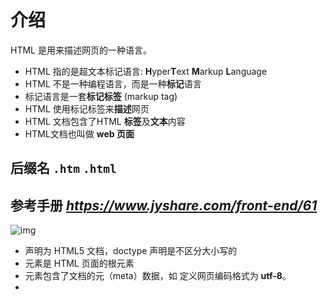 # 介绍

HTML 是用来描述网页的一种语言。

- HTML 指的是超文本标记语言: **H**yper**T**ext **M**arkup **L**anguage
- HTML 不是一种编程语言，而是一种**标记**语言
- 标记语言是一套**标记标签** (markup tag)
- HTML 使用标记标签来**描述**网页
- HTML 文档包含了HTML **标签**及**文本**内容
- HTML文档也叫做 **web 页面**

## 后缀名   `.htm` `.html`

## 参考手册  *https://www.jyshare.com/front-end/61*

![img](https://www.runoob.com/wp-content/uploads/2013/06/02A7DD95-22B4-4FB9-B994-DDB5393F7F03.jpg)

- **<!DOCTYPE html>** 声明为 HTML5 文档，doctype 声明是不区分大小写的
- **<html>** 元素是 HTML 页面的根元素
- **<head>** 元素包含了文档的元（meta）数据，如 **<meta charset="utf-8">** 定义网页编码格式为 **utf-8**。
- **<title>** 元素描述了文档的标题
- **<body>** 元素包含了可见的页面内容
- **<h1>** 元素定义一个大标题
- **<p>** 元素定义一个段落
-  <body> 区域 (白色部分) 才会在浏览器中显示。
- 中文：在头部将字符声明为 UTF-8 或 GBK。

## 标签

HTML 标记标签通常被称为 HTML 标签 (HTML tag)。

- HTML 标签是由*尖括号*包围的关键词，比如 <html>
- HTML 标签通常是*成对出现*的，比如 <b> 和 </b>
- 标签对中的第一个标签是*开始标签*，第二个标签是*结束标签*
- 开始和结束标签也被称为*开放标签*和*闭合标签*

## 元素

"HTML 标签" 和 "HTML 元素" 通常都是描述同样的意思.

但是严格来讲, 一个 HTML 元素包含了开始标签与结束标签

## 文件

/打开

.当前

..上一级

# 基础

## 标题

HTML 标题（Heading）是通过<h1> - <h6> 标签来定义的。六级别

```markdown
<h1> 定义最大的标题。 <h6> 定义最小的标题。
```

h1使用一次，其他没限制

```html
<h1>这是一个标题</h1>
<h2>这是一个标题</h2>
<h3>这是一个标题</h3>
```

## 水平线

```
<hr> 标签在 HTML 页面中创建水平线。
```

## 注释

```
<!-- 这是一个注释 -->
```

## 段落

HTML 段落是通过标签 <p> 来定义的。

```html
<p>这是一个段落。</p>
```

### 换行

希望在不产生一个新段落的情况下进行换行（新行），请使用 **<br>** 标签

## 链接

HTML 链接是通过标签 <a> 来定义的。

到网站，到文件

```html
<a href="https://www.runoob.com">这是一个链接</a>
```

- `href`：指定链接目标的URL，这是链接的最重要属性。可以是另一个网页的URL、文件的URL或其他资源的URL。写“#”空链接
- `target`（可选）：指定链接如何在浏览器中打开。常见的值包括 `_blank`（在新标签或窗口中打开链接）和 `_self`（在当前标签或窗口中打开链接）。
- `title`（可选）：提供链接的额外信息，通常在鼠标悬停在链接上时显示为工具提示。
- `rel`（可选）：指定与链接目标的关系，如 nofollow、noopener 等。

## 图像

HTML 图像是通过标签 <img> 来定义的.

```html
<img src="url" alt="some_text">
```

要在页面上显示图像，你需要使用源属性（src）。src 指 "source"。源属性的值是图像的 URL 地址。URL 指存储图像的位置

alt 属性用来为图像定义一串预备的可替换的文本

title提示文本，悬停鼠标显示

height（高度） 与 width（宽度）属性用于设置图像的高度与宽度。



## 元素



| 开始标签 *             | 元素内容     | 结束标签 * |
| :--------------------- | :----------- | :--------- |
| <p>                    | 这是一个段落 | </p>       |
| <a href="default.htm"> | 这是一个链接 | </a>       |
| <br>                   | 换行         |            |

开始标签常被称为**起始标签（opening tag）**，结束标签常称为**闭合标签（closing tag）**

### 元素语法

- HTML 元素以**开始标签**起始
- HTML 元素以**结束标签**终止
- **元素的内容**是开始标签与结束标签之间的内容
- 某些 HTML 元素具有**空内容（empty content）**
- 空元素**在开始标签中进行关闭**（以开始标签的结束而结束）
- 大多数 HTML 元素可拥有**属性**

## 嵌套

大多数 HTML 元素可以嵌套（HTML 元素可以包含其他 HTML 元素）。

HTML 文档由相互嵌套的 HTML 元素构成。

**HTML 标签对大小写不敏感**

## 属性

- HTML 元素可以设置**属性**，空格隔开
- 属性可以在元素中添加**附加信息**
- 属性一般描述于**开始标签**
- 属性总是以名称/值对的形式出现，**比如：name="value"**。
- 属性值应该始终被包括在引号内。双引号是最常用的，不过使用单引号也没有问题。

## 文本格式化

常用strong  em  ins  del

| 标签名 | strong | em     | ins    | del    | b    | i    | u      | s      |
| ------ | ------ | ------ | ------ | ------ | ---- | ---- | ------ | ------ |
| 效果   | 加粗   | *倾斜* | 下划线 | 删除线 | 加粗 | 倾斜 | 下划线 | 删除线 |



#  <head>头部

<head> 元素包含了所有的头部标签元素。在 <head>元素中你可以插入脚本（scripts）, 样式文件（CSS），及各种meta信息。

可以添加在头部区域的元素标签为: <title>, <style>, <meta>, <link>, <script>, <noscript> 和 <base>。

## **<title>** 

<title> 标签定义了不同文档的标题。

<title> 在 HTML/XHTML 文档中是必需的。

- 定义了浏览器工具栏的标题
- 当网页添加到收藏夹时，显示在收藏夹中的标题
- 显示在搜索引擎结果页面的标题

##  <base> 

<base> 标签描述了基本的链接地址/链接目标，该标签作为HTML文档中所有的链接标签的默认链接

## <link> 

<link> 标签定义了文档与外部资源之间的关系。

<link> 标签通常用于链接到样式表:

##  <style> 

<style> 标签定义了HTML文档的样式文件引用地址.

在<style> 元素中你也可以直接添加样式来渲染 HTML 文档

## <meta> 

meta标签描述了一些基本的元数据。

<meta> 标签提供了元数据.元数据也不显示在页面上，但会被浏览器解析。

META 元素通常用于指定网页的描述，关键词，文件的最后修改时间，作者，和其他元数据。

元数据可以使用于浏览器（如何显示内容或重新加载页面），搜索引擎（关键词），或其他Web服务。

<meta> 一般放置于 <head> 区域

## <script> 

<script>标签用于加载脚本文件

# 样式- CSS

CSS 可以通过以下方式添加到HTML中:

- 内联样式- 在HTML元素中使用"style" **属性**
- 内部样式表 -在HTML文档头部 <head> 区域使用<style> **元素** 来包含CSS
- 外部引用 - 使用外部 CSS **文件**

## 内联样式

当特殊的样式需要应用到个别元素时，就可以使用内联样式。

```
<p style="color:blue;margin-left:20px;">这是一个段落。</p>
```

使用font-family（字体），color（颜色），和font-size（字体大小）属性来定义字体的样式:

使用 text-align（文字对齐）属性指定文本的水平与垂直对齐方式

## 内部样式表

当单个文件需要特别样式时，就可以使用内部样式表。你可以在<head> 部分通过 <style>标签定义内部样式表:

```
<head>
<style type="text/css">
body {background-color:yellow;}
p {color:blue;}
</style>
</head>
```



------

## 外部样式表

当样式需要被应用到很多页面的时候，外部样式表将是理想的选择。使用外部样式表，你就可以通过更改一个文件来改变整个站点的外观。

```
<head>
<link rel="stylesheet" type="text/css" href="mystyle.css">
</head>
```

# 表格

HTML 表格由 **<table>** 标签来定义。

HTML 表格是一种用于展示结构化数据的标记语言元素。

每个表格均有若干行（由 **<tr>** 标签定义），每行被分割为若干单元格（由 **<td>** 标签定义），表格可以包含标题行（**<th>**）用于定义列的标题。

- **tr**：tr 是 table row 的缩写，表示表格的一行。
- **td**：td 是 table data 的缩写，表示表格的数据单元格。
- **th**：th 是 table header的缩写，表示表格的表头单元格。

HTML 表格生成器：*https://www.jyshare.com/front-end/7688/*。

- **<thead > 用于定义表格的标题部分:** 在 <thead > 中，使用 <th > 元素定义列的标题，以上实例中列标题分别为"列标题1"，"列标题2"和"列标题3"。
- **<tbody > 用于定义表格的主体部分:** 在 <tbody > 中，使用 <tr > 元素定义行，并在每行中使用 <td > 元素定义单元格数据，以上实例中有两行数据，每行包含三个单元格。

## 表格和边框属性

border="1"

可以靠内容撑开

## 表头

表格的表头使用 <th> 标签进行定义。

| 标签名 | 含义 | 特殊说明 |
| :----- | ---- | -------- |
| thead  | 头部 |          |
| tbody  | 主体 |          |
| tfoot  | 底部 | 汇总     |

## 合并单元格

保留最左 colspan最上rowspan

### 跨行合并

### 跨列合并

## 表单

### input

```html
<input type="">
```

| type属性值 | 说明                 |
| ---------- | -------------------- |
| text       | 文本框，输入单行文本 |
| password   | 密码框               |
| radio      | 单选框               |
| checkbox   | 多选框               |
| file       | 上传文件多个multiple |

### 占位文本

placeholder

### radio

| 属性名  | 作用     | 特殊说明 |
| ------- | -------- | -------- |
| name    | 控件名称 | 单选     |
| checked | 默认选中 | 可简写   |

### checkbox



# 列表

HTML 支持有序、无序和定义列表

## 无序列表

无序列表是一个项目的列表，此列项目使用粗体圆点（典型的小黑圆圈）进行标记。

无序列表使用 <ul> 标签<li>

```
<ul>只能包含<li>
<li>可以放其他东西
```



## 有序列表

同样，有序列表也是一列项目，列表项目使用数字进行标记。 有序列表始于 <ol> 标签。每个列表项始于 <li> 标签。

列表项使用数字来标记。

## 自定义列表

自定义列表不仅仅是一列项目，而是项目及其注释的组合。

自定义列表以 <dl> 标签开始。每个自定义列表项以 <dt> 开始。每个自定义列表项的定义以 <dd> 开始-详情。

# 区块

HTML 可以通过 <div> 和 <span>将元素组合起来。

## 区块元素

大多数 HTML 元素被定义为**块级元素**或**内联元素**。

块级元素在浏览器显示时，通常会以新行来开始（和结束）

## 内联元素

内联元素在显示时通常不会以新行开始。

实例: <b>, <td>, <a>, <img>

## <div> 

HTML <div> 元素是块级元素，它可用于组合其他 HTML 元素的容器。

<div> 元素没有特定的含义。除此之外，由于它属于块级元素，浏览器会在其前后显示折行。

如果与 CSS 一同使用，<div> 元素可用于对大的内容块设置样式属性。

```
<div> 元素的另一个常见的用途是文档布局。它取代了使用表格定义布局的老式方法。使用 <table> 元素进行文档布局不是表格的正确用法。<table> 元素的作用是显示表格化的数据。
```

##  <span> 

HTML <span> 元素是内联元素，可用作文本的容器

<span> 元素也没有特定的含义。

当与 CSS 一同使用时，<span> 元素可用于为部分文本设置样式属性。

#  布局

# 表单和输入

HTML 表单用于收集用户的输入信息。

HTML 表单表示文档中的一个区域，此区域包含交互控件，将用户收集到的信息发送到 Web 服务器。

HTML 表单通常包含各种输入字段、复选框、单选按钮、下拉列表等元素。

以下是一个简单的HTML表单的例子：

- `<form>` 元素用于创建表单，`action` 属性定义了表单数据提交的目标 URL，`method` 属性定义了提交数据的 HTTP 方法（这里使用的是 "post"）。
- `<label>` 元素用于为表单元素添加标签，提高可访问性。
- `<input>` 元素是最常用的表单元素之一，它可以创建文本输入框、密码框、单选按钮、复选框等。`type` 属性定义了输入框的类型，`id` 属性用于关联 `<label>` 元素，`name` 属性用于标识表单字段。
- `<select>` 元素用于创建下拉列表，而 `<option>` 元素用于定义下拉列表中的选项。

## 文本域（Text Fields）

文本域通过 **<input type="text">** 标签来设定，当用户要在表单中键入字母、数字等内容时，就会用到文本域。

## 密码字段

密码字段通过标签 **<input type="password">** 来定义

## 单选按钮（Radio Buttons）

**<input type="radio">** 标签定义了表单的单选框选项

## 复选框（Checkboxes）

**<input type="checkbox">** 定义了复选框。

复选框可以选取一个或多个选项

## 提交按钮(Submit)

**<input type="submit">** 定义了提交按钮。

当用户单击确认按钮时，表单的内容会被传送到服务器。表单的动作属性 **action** 定义了服务端的文件名。

**action** 属性会对接收到的用户输入数据进行相关的处理:

# 框架

## iframe - 设置高度与宽度

height 和 width 属性用来定义iframe标签的高度与宽度。

属性默认以像素为单位, 但是你可以指定其按比例显示 (如："80%")。

## iframe - 移除边框

frameborder 属性用于定义iframe表示是否显示边框。

设置属性值为 "0" 移除iframe的边框:

## 使用 iframe 来显示目标链接页面

iframe 可以显示一个目标链接的页面

目标链接的属性必须使用 iframe 的属性

### 音频

```
<audio controls>
  <source src="horse.ogg" type="audio/ogg">
  <source src="horse.mp3" type="audio/mpeg">
您的浏览器不支持 audio 元素。
</audio>
```

control 属性供添加播放、暂停和音量控件。

在<audio> 与 </audio> 之间你需要插入浏览器不支持的<audio>元素的提示文本 。

```
<audio> 元素允许使用多个 <source> 元素. <source> 元素可以链接不同的音频文件，浏览器将使用第一个支持的音频文件
```

```html
<audio src="音频的URL"></audio>
```

#### 属性

| 属性      | 作用             | 特殊说明        |
| --------- | ---------------- | --------------- |
| src(必须) | 音频URL          | 支持mp3,Ogg,Wav |
| controls  | 显示音频控制面板 |                 |
| loop      | 循环播放         |                 |
| authoplay | 自动播放         | 被禁用          |

属性名和属性值一致可以简写   

## 视频

```html
<video src="视频的URL"></video>
```

| 属性      | 作用             | 特殊说明        |
| --------- | ---------------- | --------------- |
| src(必须) | 视频的URL        | 支持mp4,Ogg,Wav |
| control   | 显示视频控制面板 |                 |
| loop      | 循环播放         |                 |
| muted     | 静音播放         |                 |
| autoplay  | 自动播放         | 支持静音自动    |

## 下拉菜单

select嵌套option

```html
<select>
    <option></option>
    <option></option>
    <option></option>
    <option></option>
</select>
```

## 文本域

```html
<textarea> </textarea>
```

## label

增大功能

1label标签只包裹内容，不包裹表单控件

设置label标签的for属性值和表单控件的id属性值相同

```html
<input type="radio" id="man">
<label for="man">男</label>
```

## 按钮-button

```html
<button type="">
    按钮
</button>
```

| type属性值 | 说明                       |
| ---------- | -------------------------- |
| submit     | 提交提交数据给后台（默认） |
| reset      | 重置，恢复默认值           |
| button     | 普通：默认无功能           |

form表达区域标签(action 未来发送数据的地址)form包裹

## 无语意的布局标签

div：大盒子——独占一行

span：小盒子——不换行

## 字符实体



显示预留字符

| 显示结果 | 描述 | 实体名称 |
| -------- | ---- | -------- |
|          | 空格 | `&nbsp;` |
| <        | 小于 | `&lt;`   |
| >        | 大于 | `gt;`    |

#  脚本

```HTML
<!-- <script> 标签 -->
<script>
document.write("Hello World!");
</script>
<script> 标签用于定义客户端脚本，比如 JavaScript。

<script> 元素既可包含脚本语句，也可通过 src 属性指向外部脚本文件。

JavaScript 最常用于图片操作、表单验证以及内容动态更新。
```

```html
<!-- <noscript> 标签 -->
<script>
document.write("Hello World!")
</script>
<noscript>抱歉，你的浏览器不支持 JavaScript!</noscript>
```

*[HTML 字符实体 | 菜鸟教程 (runoob.com)](https://www.runoob.com/html/html-entities.html)*
